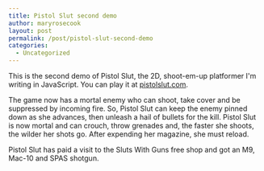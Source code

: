 ```yaml
---
title: Pistol Slut second demo
author: maryrosecook
layout: post
permalink: /post/pistol-slut-second-demo
categories:
  - Uncategorized
---
```

This is the second demo of Pistol Slut, the 2D, shoot-em-up platformer I'm writing in JavaScript. You can play it at [pistolslut.com][1].

The game now has a mortal enemy who can shoot, take cover and be suppressed by incoming fire. So, Pistol Slut can keep the enemy pinned down as she advances, then unleash a hail of bullets for the kill. Pistol Slut is now mortal and can crouch, throw grenades and, the faster she shoots, the wilder her shots go. After expending her magazine, she must reload.

Pistol Slut has paid a visit to the Sluts With Guns free shop and got an M9, Mac-10 and SPAS shotgun.

 [1]: http://pistolslut.com